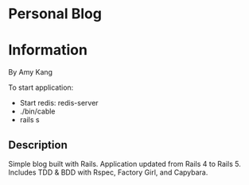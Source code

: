 <h1>Personal Blog</h1>

<h1>Information</h1>

<p>By Amy Kang</p>

<p>To start application: </p>
<ul>
<li>Start redis: redis-server</li>
<li>./bin/cable</li>
<li>rails s</li>
</ul>

<h2>Description</h2>

Simple blog built with Rails. Application updated from Rails 4 to Rails 5. Includes TDD & BDD with Rspec, Factory Girl, and Capybara.

